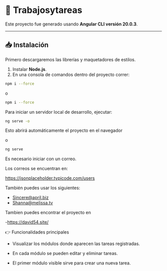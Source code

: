 # 📌 Trabajosytareas  

Este proyecto fue generado usando **Angular CLI versión 20.0.3**.  

---

## 📥 Instalación  

Primero descargaremos las librerías y maquetadores de estilos.  

1. Instalar **Node.js**.  
2. En una consola de comandos dentro del proyecto correr:  

```bash
npm i --force
```
o

```bash
npm i --force
```


Para iniciar un servidor local de desarrollo, ejecutar:
```bash
ng serve -o
```

Esto abrirá automáticamente el proyecto en el navegador

o
```bash
ng serve 
```


Es necesario iniciar con un correo.

Los correos se encuentran en:

https://jsonplaceholder.typicode.com/users

También puedes usar los siguientes:

- Sincere@april.biz
- Shanna@melissa.tv

Tambien puedes encontrar el proyecto en 

-https://david54.site/

👉 Funcionalidades principales

- Visualizar los módulos donde aparecen las tareas registradas.

- En cada módulo se pueden editar y eliminar tareas.

- El primer módulo visible sirve para crear una nueva tarea.
